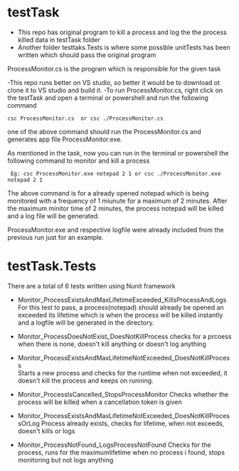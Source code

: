 # testTask

- This repo has original program to kill a process and log the the process killed data in testTask folder
- Another folder testtaks.Tests is where some possible unitTests has been written which should pass the original program

ProcessMonitor.cs is the program which is responsible for the given task

-This repo runs better on VS studio, so better it would be to download ot clone it to VS studio and build it.
-To run ProcessMonitor.cs, right click on the testTask and open a terminal or powershell and run the following command

    csc ProcessMonitor.cs  or csc ./ProcessMonitor.cs
    
one of the above command should run the ProcessMonitor.cs and generates app file ProcessMonitor.exe.

As mentioned in the task, now you can run in the terminal or powershell the following command to monitor and kill a process


     Eg: csc ProcessMonitor.exe notepad 2 1 or csc ./ProcessMonitor.exe notepad 2 1
     
 The above command is for a already opened notepad which is being monitored with a frequency of 1 miunute for a maximum of 2 minutes.
 After the maximum minitor time of 2 minutes, the process notepad will be killed and a log file will be generated.
 
 ProcessMonitor.exe and respective logfile were already included from the previous run just for an example.
 
 
 # testTask.Tests

There are a total of 6 tests written using Nunit framework

- Monitor_ProcessExistsAndMaxLifetimeExceeded_KillsProcessAndLogs
    For this test to pass, a process(notepad) should already be opened an exceeded its lifetime
    which is when the process will be killed instantly and a logfile will be generated in the directory.
    
- Monitor_ProcessDoesNotExist_DoesNotKillProcess
    checks for a prcoess when there is none, doesn't kill anything or doesn't log anything

- Monitor_ProcessExistsAndMaxLifetimeNotExceeded_DoesNotKillProcess    
    Starts a new process and checks for the runtime when not exceeded, it doesn't kill the process and keeps on running.
    
- Monitor_ProcessIsCancelled_StopsProcessMonitor
     Checks whether the process will be killed when a cancellation token is given
     
- Monitor_ProcessExistsAndMaxLifetimeNotExceeded_DoesNotKillProcessOrLog
    Process already exists, checks for lifetime, when not exceeds, doesn't kills or logs
    
- Monitor_ProcessNotFound_LogsProcessNotFound
    Checks for the process, runs for the maximumlifetime when no process i found, stops monitoring but not logs anything







